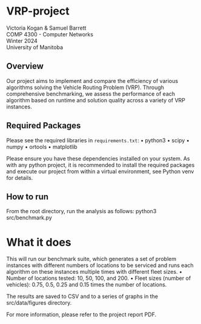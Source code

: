 # VRP-project

Victoria Kogan & Samuel Barrett\
COMP 4300 - Computer Networks\
Winter 2024\
University of Manitoba

## Overview

Our project aims to implement and compare the efficiency of various algorithms solving the Vehicle Routing Problem (VRP). Through comprehensive benchmarking, we assess the performance of each algorithm based on runtime and solution quality across a variety of VRP instances.

## Required Packages
Please see the required libraries in `requirements.txt`:
•	python3
•	scipy
•	numpy
•	ortools
•	matplotlib

Please ensure you have these dependencies installed on your system. As with any python project, it is recommended to install the required packages and execute our project from within a virtual environment, see Python venv for details.

## How to run
From the root directory, run the analysis as follows:
python3 src/benchmark.py

# What it does
This will run our benchmark suite, which generates a set of problem instances with different numbers of locations to be serviced and runs each algorithm on these instances multiple times with different fleet sizes.
•	Number of locations tested: 10, 50, 100, and 200.
•	Fleet sizes (number of vehicles): 0.75, 0.5, 0.25 and 0.15 times the number of locations.

The results are saved to CSV and to a series of graphs in the src/data/figures directory.

For more information, please refer to the project report PDF.